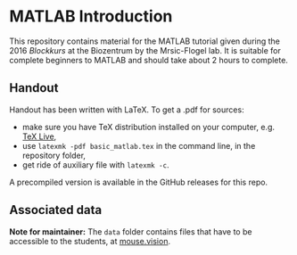 # MATLAB Introduction

This repository contains material for the MATLAB tutorial given during the 2016
*Blockkurs* at the Biozentrum by the Mrsic-Flogel lab. It is suitable for complete 
beginners to MATLAB and should take about 2 hours to complete. 


## Handout

Handout has been written with LaTeX. To get a .pdf for sources:

- make sure you have TeX distribution installed on your computer, e.g.
  [TeX Live](https://www.tug.org/texlive/),
- use `latexmk -pdf basic_matlab.tex` in the command line, in the repository
  folder,
- get ride of auxiliary file with `latexmk -c`.

A precompiled version is available in the GitHub releases for this repo.


## Associated data

**Note for maintainer:** The `data` folder contains files that have to be
accessible to the students, at [mouse.vision](http://mouse.vision).